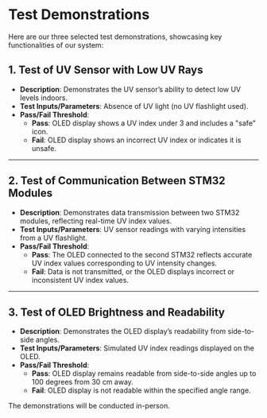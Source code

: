 # Test Demonstrations

Here are our three selected test demonstrations, showcasing key functionalities of our system:

## 1. Test of UV Sensor with Low UV Rays
- **Description**: Demonstrates the UV sensor’s ability to detect low UV levels indoors.  
- **Test Inputs/Parameters**: Absence of UV light (no UV flashlight used).  
- **Pass/Fail Threshold**:  
  - **Pass**: OLED display shows a UV index under 3 and includes a "safe" icon.  
  - **Fail**: OLED display shows an incorrect UV index or indicates it is unsafe.  

---

## 2. Test of Communication Between STM32 Modules
- **Description**: Demonstrates data transmission between two STM32 modules, reflecting real-time UV index values.  
- **Test Inputs/Parameters**: UV sensor readings with varying intensities from a UV flashlight.  
- **Pass/Fail Threshold**:  
  - **Pass**: The OLED connected to the second STM32 reflects accurate UV index values corresponding to UV intensity changes.  
  - **Fail**: Data is not transmitted, or the OLED displays incorrect or inconsistent UV index values.  

---

## 3. Test of OLED Brightness and Readability
- **Description**: Demonstrates the OLED display’s readability from side-to-side angles.  
- **Test Inputs/Parameters**: Simulated UV index readings displayed on the OLED.  
- **Pass/Fail Threshold**:  
  - **Pass**: OLED display remains readable from side-to-side angles up to 100 degrees from 30 cm away.  
  - **Fail**: OLED display is not readable within the specified angle range.  

The demonstrations will be conducted in-person.
